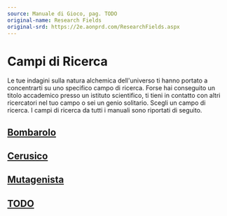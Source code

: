 ```yaml
---
source: Manuale di Gioco, pag. TODO
original-name: Research Fields
original-srd: https://2e.aonprd.com/ResearchFields.aspx
---
```


# Campi di Ricerca

Le tue indagini sulla natura alchemica dell'universo ti hanno portato a
concentrarti su uno specifico campo di ricerca. Forse hai conseguito un titolo
accademico presso un istituto scientifico, ti tieni in contatto con altri
ricercatori nel tuo campo o sei un genio solitario. Scegli un campo di ricerca.
I campi di ricerca da tutti i manuali sono riportati di seguito.

## [Bombarolo](/classi/alchimista/campi-di-ricerca/bombarolo)

## [Cerusico](/classi/alchimista/campi-di-ricerca/cerusico)

## [Mutagenista](/classi/alchimista/campi-di-ricerca/mutagenista)

## [TODO](/classi/alchimista/campi-di-ricerca/todo)
